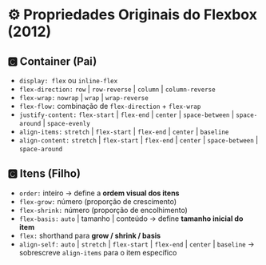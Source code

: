 # ⚙️ Propriedades Originais do Flexbox (2012)

## 🅲 Container (Pai)

- `display: flex` ou `inline-flex`  
- `flex-direction:` `row` | `row-reverse` | `column` | `column-reverse`  
- `flex-wrap:` `nowrap` | `wrap` | `wrap-reverse`  
- `flex-flow:` combinação de `flex-direction` + `flex-wrap`  
- `justify-content:` `flex-start` | `flex-end` | `center` | `space-between` | `space-around` | `space-evenly`  
- `align-items:` `stretch` | `flex-start` | `flex-end` | `center` | `baseline`  
- `align-content:` `stretch` | `flex-start` | `flex-end` | `center` | `space-between` | `space-around`  

## 🅲 Itens (Filho)

- `order:` inteiro → define a **ordem visual dos itens**  
- `flex-grow:` número (proporção de crescimento)  
- `flex-shrink:` número (proporção de encolhimento)  
- `flex-basis:` `auto` | tamanho | conteúdo → define **tamanho inicial do item**  
- `flex:` shorthand para **grow / shrink / basis**  
- `align-self:` `auto` | `stretch` | `flex-start` | `flex-end` | `center` | `baseline` → sobrescreve `align-items` para o item específico

